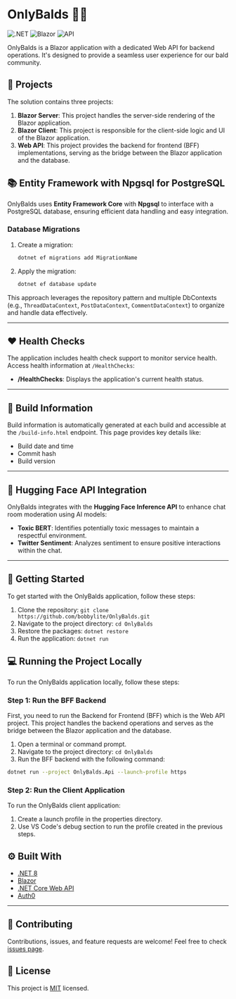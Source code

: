 
# OnlyBalds :bald_man:

![.NET](https://img.shields.io/badge/.NET-5C2D91?style=for-the-badge&logo=.net&logoColor=white)
![Blazor](https://img.shields.io/badge/Blazor-512BD4?style=for-the-badge&logo=blazor&logoColor=white)
![API](https://img.shields.io/badge/API-3C873A?style=for-the-badge&logo=api&logoColor=white)

OnlyBalds is a Blazor application with a dedicated Web API for backend operations. It's designed to provide a seamless user experience for our bald community.

## :file_folder: Projects

The solution contains three projects:

1. **Blazor Server**: This project handles the server-side rendering of the Blazor application.
2. **Blazor Client**: This project is responsible for the client-side logic and UI of the Blazor application.
3. **Web API**: This project provides the backend for frontend (BFF) implementations, serving as the bridge between the Blazor application and the database.

## :books: Entity Framework with Npgsql for PostgreSQL

OnlyBalds uses **Entity Framework Core** with **Npgsql** to interface with a PostgreSQL database, ensuring efficient data handling and easy integration.

### Database Migrations

1. Create a migration:
   ```bash
   dotnet ef migrations add MigrationName
   ```
2. Apply the migration:
   ```bash
   dotnet ef database update
   ```

This approach leverages the repository pattern and multiple DbContexts (e.g., `ThreadDataContext`, `PostDataContext`, `CommentDataContext`) to organize and handle data effectively.

---

## :heart: Health Checks

The application includes health check support to monitor service health. Access health information at `/HealthChecks`:

- **/HealthChecks**: Displays the application's current health status.

---

## :wrench: Build Information

Build information is automatically generated at each build and accessible at the `/build-info.html` endpoint. This page provides key details like:

- Build date and time
- Commit hash
- Build version

---

## 🤖 Hugging Face API Integration

OnlyBalds integrates with the **Hugging Face Inference API** to enhance chat room moderation using AI models:

- **Toxic BERT**: Identifies potentially toxic messages to maintain a respectful environment.
- **Twitter Sentiment**: Analyzes sentiment to ensure positive interactions within the chat.

---

## :rocket: Getting Started

To get started with the OnlyBalds application, follow these steps:

1. Clone the repository: `git clone https://github.com/bobbylite/OnlyBalds.git`
2. Navigate to the project directory: `cd OnlyBalds`
3. Restore the packages: `dotnet restore`
4. Run the application: `dotnet run`

## :computer: Running the Project Locally

To run the OnlyBalds application locally, follow these steps:

### Step 1: Run the BFF Backend

First, you need to run the Backend for Frontend (BFF) which is the Web API project. This project handles the backend operations and serves as the bridge between the Blazor application and the database.

1. Open a terminal or command prompt.
2. Navigate to the project directory: `cd OnlyBalds`
3. Run the BFF backend with the following command:
```sh
dotnet run --project OnlyBalds.Api --launch-profile https
```

### Step 2: Run the Client Application

To run the OnlyBalds client application:

1. Create a launch profile in the properties directory.
2. Use VS Code's debug section to run the profile created in the previous steps.

## :gear: Built With

- [.NET 8](https://dotnet.microsoft.com/en-us/)
- [Blazor](https://dotnet.microsoft.com/apps/aspnet/web-apps/blazor)
- [.NET Core Web API](https://dotnet.microsoft.com/en-us/apps/aspnet/apis)
- [Auth0](https://auth0.com/)

---

## :handshake: Contributing

Contributions, issues, and feature requests are welcome! Feel free to check [issues page](https://github.com/bobbylite/OnlyBalds/issues).

## :memo: License

This project is [MIT](https://choosealicense.com/licenses/mit/) licensed.
